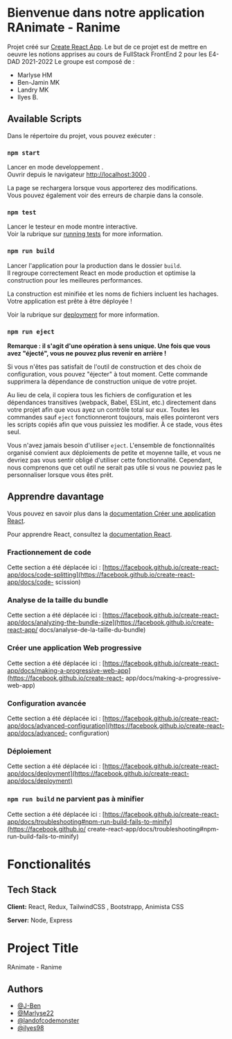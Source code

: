 # Bienvenue dans notre application RAnimate - Ranime

Projet créé sur [Create React App](https://github.com/facebook/create-react-app).
Le but de ce projet est de mettre en oeuvre les notions apprises au cours de FullStack FrontEnd 2 pour les E4-DAD 2021-2022
Le groupe est composé de : 
-   Marlyse HM
-   Ben-Jamin MK
-   Landry MK
-   Ilyes B.
## Available Scripts

Dans le répertoire du projet, vous pouvez exécuter :

### `npm start`

Lancer en mode developpement .\
Ouvrir depuis le navigateur [http://localhost:3000](http://localhost:3000)  .

La page se rechargera lorsque vous apporterez des modifications.\
Vous pouvez également voir des erreurs de charpie dans la console.

### `npm test`

Lancer le testeur en mode montre interactive.\
Voir la rubrique sur [running tests](https://facebook.github.io/create-react-app/docs/running-tests) for more information.

### `npm run build`

Lancer l'application pour la production dans le dossier `build`.\
Il regroupe correctement React en mode production et optimise la construction pour les meilleures performances.

La construction est minifiée et les noms de fichiers incluent les hachages.\
Votre application est prête à être déployée !

Voir la rubrique sur [deployment](https://facebook.github.io/create-react-app/docs/deployment) for more information.

### `npm run eject`

**Remarque : il s'agit d'une opération à sens unique. Une fois que vous avez "éjecté", vous ne pouvez plus revenir en arrière !**

Si vous n'êtes pas satisfait de l'outil de construction et des choix de configuration, vous pouvez "éjecter" à tout moment. Cette commande supprimera la dépendance de construction unique de votre projet.

Au lieu de cela, il copiera tous les fichiers de configuration et les dépendances transitives (webpack, Babel, ESLint, etc.) directement dans votre projet afin que vous ayez un contrôle total sur eux. Toutes les commandes sauf `eject` fonctionneront toujours, mais elles pointeront vers les scripts copiés afin que vous puissiez les modifier. À ce stade, vous êtes seul.

Vous n'avez jamais besoin d'utiliser `eject`. L'ensemble de fonctionnalités organisé convient aux déploiements de petite et moyenne taille, et vous ne devriez pas vous sentir obligé d'utiliser cette fonctionnalité. Cependant, nous comprenons que cet outil ne serait pas utile si vous ne pouviez pas le personnaliser lorsque vous êtes prêt.
## Apprendre davantage
Vous pouvez en savoir plus dans la [documentation Créer une application React](https://facebook.github.io/create-react-app/docs/getting-started).

Pour apprendre React, consultez la [documentation React](https://reactjs.org/).

### Fractionnement de code

Cette section a été déplacée ici : [https://facebook.github.io/create-react-app/docs/code-splitting](https://facebook.github.io/create-react-app/docs/code- scission)

### Analyse de la taille du bundle

Cette section a été déplacée ici : [https://facebook.github.io/create-react-app/docs/analyzing-the-bundle-size](https://facebook.github.io/create-react-app/ docs/analyse-de-la-taille-du-bundle)

### Créer une application Web progressive

Cette section a été déplacée ici : [https://facebook.github.io/create-react-app/docs/making-a-progressive-web-app](https://facebook.github.io/create-react- app/docs/making-a-progressive-web-app)

### Configuration avancée

Cette section a été déplacée ici : [https://facebook.github.io/create-react-app/docs/advanced-configuration](https://facebook.github.io/create-react-app/docs/advanced- configuration)

### Déploiement

Cette section a été déplacée ici : [https://facebook.github.io/create-react-app/docs/deployment](https://facebook.github.io/create-react-app/docs/deployment)

### `npm run build` ne parvient pas à minifier

Cette section a été déplacée ici : [https://facebook.github.io/create-react-app/docs/troubleshooting#npm-run-build-fails-to-minify](https://facebook.github.io/ create-react-app/docs/troubleshooting#npm-run-build-fails-to-minify)

# Fonctionalités
 
## Tech Stack

**Client:** React, Redux, TailwindCSS , Bootstrapp, Animista CSS 

**Server:** Node, Express


# Project Title

RAnimate - Ranime


## Authors

- [@J-Ben](https://github.com/J-Ben)
- [@Marlyse22](https://github.com/Marlyse22)
- [@landofcodemonster](https://github.com/landofcodemonster)
- [@ilyes98](https://github.com/ilyes98)

